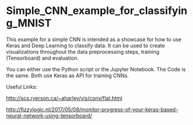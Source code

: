 # Simple_CNN_example_for_classifying_MNIST
This example for a simple CNN is intended as a showcase for how to use Keras and Deep Learning to classify data. It can be used to create visualizations throughout the data preprocessing steps, training (Tensorboard) and evaluation.

You can either use the Python script or the Jupyter Notebook. The Code is the same. Both use Keras as API for training CNNs.

Useful Links:

http://scs.ryerson.ca/~aharley/vis/conv/flat.html

http://fizzylogic.nl/2017/05/08/monitor-progress-of-your-keras-based-neural-network-using-tensorboard/
